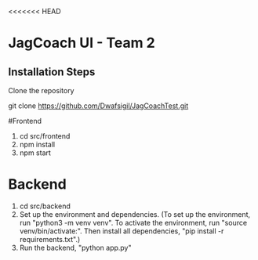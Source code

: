 <<<<<<< HEAD
#  JagCoach UI - Team 2

## Installation Steps

Clone the repository 

git clone https://github.com/Dwafsigil/JagCoachTest.git

#Frontend 

1. cd src/frontend
2. npm install
3. npm start

# Backend 

1. cd src/backend
2. Set up the environment and dependencies. (To set up the environment, run "python3 -m venv venv". To activate the environment, run "source venv/bin/activate:". Then install all dependencies, "pip install -r requirements.txt".)
3. Run the backend, "python app.py"

